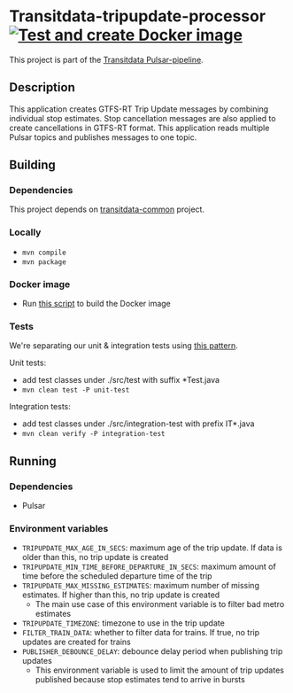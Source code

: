 # Transitdata-tripupdate-processor [![Test and create Docker image](https://github.com/HSLdevcom/transitdata-tripupdate-processor/actions/workflows/test-and-build.yml/badge.svg)](https://github.com/HSLdevcom/transitdata-tripupdate-processor/actions/workflows/test-and-build.yml)

This project is part of the [Transitdata Pulsar-pipeline](https://github.com/HSLdevcom/transitdata).

## Description

This application creates GTFS-RT Trip Update messages by combining individual stop estimates. Stop cancellation messages are also applied to create cancellations in GTFS-RT format. This application reads multiple Pulsar topics and publishes messages to one topic.

## Building

### Dependencies

This project depends on [transitdata-common](https://github.com/HSLdevcom/transitdata-common) project.

### Locally

- `mvn compile`
- `mvn package`

### Docker image

- Run [this script](build-image.sh) to build the Docker image

### Tests

We're separating our unit & integration tests using [this pattern](https://www.petrikainulainen.net/programming/maven/integration-testing-with-maven/).

Unit tests:

- add test classes under ./src/test with suffix *Test.java
- `mvn clean test -P unit-test`   

Integration tests:

- add test classes under ./src/integration-test with prefix IT*.java
- `mvn clean verify -P integration-test`   

## Running

### Dependencies

* Pulsar

### Environment variables

* `TRIPUPDATE_MAX_AGE_IN_SECS`: maximum age of the trip update. If data is older than this, no trip update is created
* `TRIPUPDATE_MIN_TIME_BEFORE_DEPARTURE_IN_SECS`: maximum amount of time before the scheduled departure time of the trip
* `TRIPUPDATE_MAX_MISSING_ESTIMATES`: maximum number of missing estimates. If higher than this, no trip update is created
  * The main use case of this environment variable is to filter bad metro estimates
* `TRIPUPDATE_TIMEZONE`: timezone to use in the trip update
* `FILTER_TRAIN_DATA`: whether to filter data for trains. If true, no trip updates are created for trains
* `PUBLISHER_DEBOUNCE_DELAY`: debounce delay period when publishing trip updates
  * This environment variable is used to limit the amount of trip updates published because stop estimates tend to arrive in bursts

